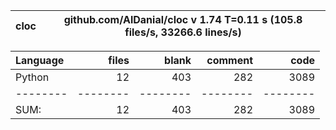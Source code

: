 cloc|github.com/AlDanial/cloc v 1.74  T=0.11 s (105.8 files/s, 33266.6 lines/s)
--- | ---

Language|files|blank|comment|code
:-------|-------:|-------:|-------:|-------:
Python|12|403|282|3089
--------|--------|--------|--------|--------
SUM:|12|403|282|3089
